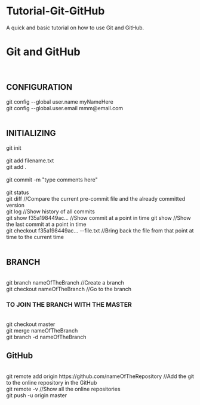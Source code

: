 # Tutorial-Git-GitHub
A quick and basic tutorial on how to use Git and GitHub.
<br>
<h1>Git and GitHub</h1>
<br>
<h2>CONFIGURATION</h2>
git config --global user.name myNameHere<br>
git config --global.user.email mmm@email.com<br>
<br>
<h2>INITIALIZING</h2>
git init<br>
<br>
git add filename.txt<br>
git add .<br>
<br>
git commit -m "type comments here"<br>
<br>
git status<br>
git diff                    //Compare the current pre-commit file and the already committed version<br>
git log                     //Show history of all commits<br>
git show f35a198449ac...    //Show commit at a point in time
git show                    //Show the last commit at a point in time<br>
git checkout f35a198449ac... --file.txt     //Bring back the file from that point at time to the current time<br>
<br>
<h2>BRANCH</h2><br>
git branch nameOfTheBranch   //Create a branch<br>
git checkout nameOfTheBranch //Go to the branch<br>

<h3>TO JOIN THE BRANCH WITH THE MASTER</h3><br>
git checkout master<br>
git merge nameOfTheBranch<br>
git branch -d nameOfTheBranch<br>

<h2>GitHub</h2><br>
git remote add origin https://github.com/nameOfTheRepository //Add the git to the online repository in the GitHub<br>
git remote -v   //Show all the online repositories<br>
git push -u origin master<br>
